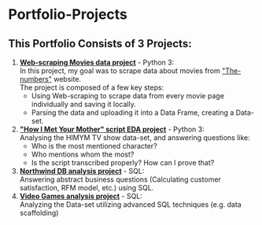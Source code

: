 # Portfolio-Projects
## This Portfolio Consists of 3 Projects:  
1. [**Web-scraping Movies data project**](https://github.com/mayasoffer/Portfolio-Projects/blob/main/Movies%20data%20scraping%20project.ipynb) - Python 3:  
In this project, my goal was to scrape data about movies from ["The-numbers"](https://www.the-numbers.com/) website.  
The project is composed of a few key steps:  
    - Using Web-scraping to scrape data from every movie page individually and saving it locally.
    - Parsing the data and uploading it into a Data Frame, creating a Data-set.
2. [**"How I Met Your Mother" script EDA project**](https://github.com/mayasoffer/Portfolio-Projects/blob/main/How%20I%20Met%20Your%20Mother%20script%20analysis%20project.ipynb) - Python 3:  
 Analysing the HIMYM TV show data-set, and answering questions like:  
    - Who is the most mentioned character?  
    - Who mentions whom the most?  
    - Is the script transcribed properly? How can I prove that?
3. [**Northwind DB analysis project**](https://github.com/mayasoffer/Portfolio-Projects/blob/main/Northwind%20analysis%20Project.sql) - SQL:  
 Answering abstract business questions (Calculating customer satisfaction, RFM model, etc.) using SQL.
4. [**Video Games analysis project**](https://github.com/mayasoffer/Portfolio-Projects/blob/main/Video%20games%20analysis%20project.sql) - SQL:  
 Analyzing the Data-set utilizing advanced SQL techniques (e.g. data scaffolding) 
